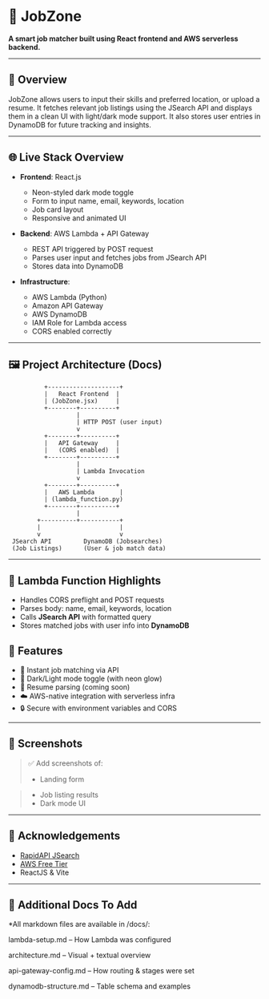 # 💼 JobZone

**A smart job matcher built using React frontend and AWS serverless backend.**

---

## 🚀 Overview

JobZone allows users to input their skills and preferred location, or upload a resume. It fetches relevant job listings using the JSearch API and displays them in a clean UI with light/dark mode support. It also stores user entries in DynamoDB for future tracking and insights.

---

## 🌐 Live Stack Overview

* **Frontend**: React.js

  * Neon-styled dark mode toggle
  * Form to input name, email, keywords, location
  * Job card layout
  * Responsive and animated UI

* **Backend**: AWS Lambda + API Gateway

  * REST API triggered by POST request
  * Parses user input and fetches jobs from JSearch API
  * Stores data into DynamoDB

* **Infrastructure**:

  * AWS Lambda (Python)
  * Amazon API Gateway
  * AWS DynamoDB
  * IAM Role for Lambda access
  * CORS enabled correctly

---

## 🖼️ Project Architecture (Docs)

```text
          +--------------------+
          |   React Frontend  |
          | (JobZone.jsx)     |
          +--------+----------+
                   |
                   | HTTP POST (user input)
                   v
          +--------+----------+
          |   API Gateway     |
          |   (CORS enabled)  |
          +--------+----------+
                   |
                   | Lambda Invocation
                   v
          +--------+----------+
          |   AWS Lambda       |
          | (lambda_function.py)
          +--------+----------+
                   |
        +----------+-----------+
        |                      |
        v                      v
 JSearch API         DynamoDB (Jobsearches)
 (Job Listings)      (User & job match data)
```

---

## 📂 Lambda Function Highlights

* Handles CORS preflight and POST requests
* Parses body: name, email, keywords, location
* Calls **JSearch API** with formatted query
* Stores matched jobs with user info into **DynamoDB**

## 🌈 Features

* 🎯 Instant job matching via API
* 🌙 Dark/Light mode toggle (with neon glow)
* 🧠 Resume parsing (coming soon)
* ☁️ AWS-native integration with serverless infra
* 🔒 Secure with environment variables and CORS

---
## 📸 Screenshots

> ✅ Add screenshots of:
>
> * Landing form

> * Job listing results
> * Dark mode UI

---

## 🙌 Acknowledgements

* [RapidAPI JSearch](https://rapidapi.com/letscrape-6bRBa3QguO5/api/jsearch/)
* [AWS Free Tier](https://aws.amazon.com/free/)
* ReactJS & Vite
---

## 📁 Additional Docs To Add

*All markdown files are available in /docs/:

lambda-setup.md – How Lambda was configured

architecture.md – Visual + textual overview

api-gateway-config.md – How routing & stages were set

dynamodb-structure.md – Table schema and examples
